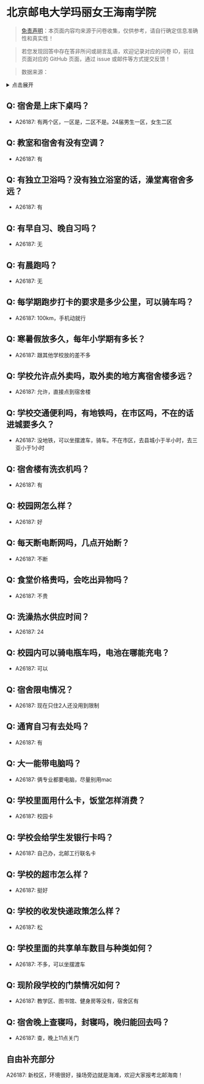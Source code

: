 # 北京邮电大学玛丽女王海南学院

> [免责声明](https://colleges.chat/#_3)：本页面内容均来源于问卷收集，仅供参考，请自行确定信息准确性和真实性！

> 若您发现回答中存在答非所问或胡言乱语，欢迎记录对应的问卷 ID，前往页面对应的 GitHub 页面，通过 issue 或邮件等方式提交反馈！

> 数据来源：

<details><summary>点击展开</summary>
<ul>
<li>A26187: 匿名 (2024 年 07 月)</li>
</ul>
</details>

## Q: 宿舍是上床下桌吗？

- A26187: 有两个区，一区是，二区不是。24届男生一区，女生二区

## Q: 教室和宿舍有没有空调？

- A26187: 有

## Q: 有独立卫浴吗？没有独立浴室的话，澡堂离宿舍多远？

- A26187: 有

## Q: 有早自习、晚自习吗？

- A26187: 无

## Q: 有晨跑吗？

- A26187: 无

## Q: 每学期跑步打卡的要求是多少公里，可以骑车吗？

- A26187: 100km，手机动就行

## Q: 寒暑假放多久，每年小学期有多长？

- A26187: 跟其他学校放的差不多

## Q: 学校允许点外卖吗，取外卖的地方离宿舍楼多远？

- A26187: 允许，直接点到宿舍楼

## Q: 学校交通便利吗，有地铁吗，在市区吗，不在的话进城要多久？

- A26187: 没地铁，可以坐摆渡车，骑车。不在市区，去县城小于半小时，去三亚小于1小时

## Q: 宿舍楼有洗衣机吗？

- A26187: 有

## Q: 校园网怎么样？

- A26187: 好

## Q: 每天断电断网吗，几点开始断？

- A26187: 不断

## Q: 食堂价格贵吗，会吃出异物吗？

- A26187: 不贵

## Q: 洗澡热水供应时间？

- A26187: 24

## Q: 校园内可以骑电瓶车吗，电池在哪能充电？

- A26187: 可以

## Q: 宿舍限电情况？

- A26187: 现在只住2人还没用到限制

## Q: 通宵自习有去处吗？

- A26187: 有

## Q: 大一能带电脑吗？

- A26187: 俩专业都要电脑，尽量别用mac

## Q: 学校里面用什么卡，饭堂怎样消费？

- A26187: 校园卡

## Q: 学校会给学生发银行卡吗？

- A26187: 自己办，北邮工行联名卡

## Q: 学校的超市怎么样？

- A26187: 挺好

## Q: 学校的收发快递政策怎么样？

- A26187: 松

## Q: 学校里面的共享单车数目与种类如何？

- A26187: 不多，可以坐摆渡车

## Q: 现阶段学校的门禁情况如何？

- A26187: 教学区、图书馆、健身房等没有，宿舍区有

## Q: 宿舍晚上查寝吗，封寝吗，晚归能回去吗？

- A26187: 查，晚上11点关门

## 自由补充部分

A26187: 新校区，环境很好，操场旁边就是海滩，欢迎大家报考北邮海南！